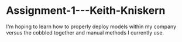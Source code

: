 # Assignment-1---Keith-Kniskern
  I'm hoping to learn how to properly deploy models within my company versus the cobbled together and manual methods I currently use.
